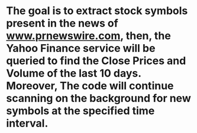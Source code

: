 # The goal is to extract stock symbols present in the news of www.prnewswire.com,  then, the Yahoo Finance service will be queried to find the Close Prices and Volume of the last 10 days. Moreover, The code will continue scanning on the background for new symbols at the specified time interval.

